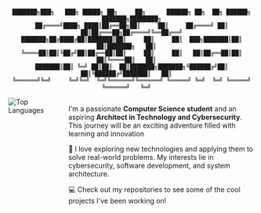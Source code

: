 
<div align="center">

```
███████╗███╗   ███╗ █████╗ ██╗     ██╗      ██████╗ ██╗  ██╗ ██████╗ ███████╗████████╗
██╔════╝████╗ ████║██╔══██╗██║     ██║     ██╔════╝ ██║  ██║██╔═══██╗██╔════╝╚══██╔══╝
███████╗██╔████╔██║███████║██║     ██║     ██║  ███╗███████║██║   ██║███████╗   ██║   
╚════██║██║╚██╔╝██║██╔══██║██║     ██║     ██║   ██║██╔══██║██║   ██║╚════██║   ██║   
███████║██║ ╚═╝ ██║██║  ██║███████╗███████╗╚██████╔╝██║  ██║╚██████╔╝███████║   ██║   
╚══════╝╚═╝     ╚═╝╚═╝  ╚═╝╚══════╝╚══════╝ ╚═════╝ ╚═╝  ╚═╝ ╚═════╝ ╚══════╝   ╚═╝   
```
</div>
<div>
    <div style="display: flex; gap: 50px;">
    <div>
        <img src="https://github-readme-stats.vercel.app/api/top-langs/?username=smallghost42&layout=compact&theme=radical" alt="Top Languages" /> 
    </div>
    <div>
        <p>I'm a passionate <strong>Computer Science student</strong> and an aspiring <strong>Architect in Technology and Cybersecurity</strong>. This journey will be an exciting adventure filled with learning and innovation</p>
        <p>🚀 I love exploring new technologies and applying them to solve real-world problems. My interests lie in cybersecurity, software development, and system architecture.</p>
        <p>💻 Check out my repositories to see some of the cool projects I've been working on!</p>
    </div>
</div>